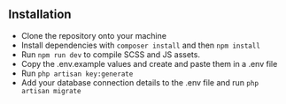 ## Installation

- Clone the repository onto your machine
- Install dependencies with ```composer install``` and then ```npm install```
- Run ```npm run dev``` to compile SCSS and JS assets.
- Copy the .env.example values and create and paste them in a .env file 
- Run ```php artisan key:generate```
- Add your database connection details to the .env file and run ```php artisan migrate```
